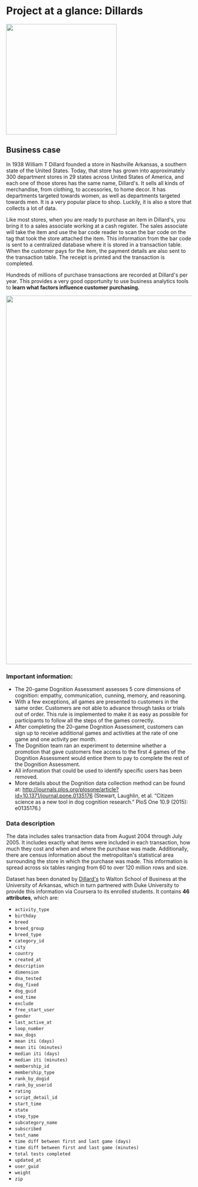 # Project at a glance: Dillards

<img src="https://image.freepik.com/vector-gratis/tienda-ropa-ninos-ropa-infantil-estilo-adolescente-prendas-moda-nina-bolsas-compra-comprador-boutique-moda-infantil-ilustracion-metafora-concepto-aislado-vector_335657-1330.jpg" width="300">

## Business case

In 1938 William T Dillard founded a store in Nashville Arkansas, a southern state of the United States. Today, that store has grown into approximately 300 department stores in 29 states across United States of America, and each one of those stores has the same name, Dillard's. It sells all kinds of merchandise, from clothing, to accessories, to home decor. It has departments targeted towards women, as well as departments targeted towards men. It is a very popular place to shop. Luckily, it is also a store that collects a lot of data.

Like most stores, when you are ready to purchase an item in Dillard's, you bring it to a sales associate working at a cash register. The sales associate will take the item and use the bar code reader to scan the bar code on the tag that took the store attached the item. This information from the bar code is sent to a centralized database where it is stored in a transaction table. When the customer pays for the item, the payment details are also sent to the transaction table. The receipt is printed and the transaction is completed.

Hundreds of millions of purchase transactions are recorded at Dillard's per year. This provides a very good opportunity to use business analytics tools to **learn what factors influence customer purchasing.**

<img src="https://www.pymnts.com/wp-content/uploads/2020/08/department-store-Dillards-earnings.jpg" width="1000">

### Important information:

- The 20-game Dognition Assessment assesses 5 core dimensions of cognition: empathy, communication, cunning, memory, and reasoning.
- With a few exceptions, all games are presented to customers in the same order. Customers are not able to advance through tasks or trials out of order. This rule is implemented to make it as easy as possible for participants to follow all the steps of the games correctly.
- After completing the 20-game Dognition Assessment, customers can sign up to receive additional games and activities at the rate of one game and one activity per
month.
- The Dognition team ran an experiment to determine whether a promotion that gave customers free access to the first 4 games of the Dognition Assessment would entice them to pay to complete the rest of the Dognition Assessment.
- All information that could be used to identify specific users has been removed.
- More details about the Dognition data collection method can be found at: http://journals.plos.org/plosone/article?id=10.1371/journal.pone.0135176 (Stewart, Laughlin, et al. “Citizen science as a new tool in dog cognition research.” PloS One 10.9 (2015): e0135176.)

### Data description

The data includes sales transaction data from August 2004 through July 2005. It includes exactly what items were included in each transaction, how much they cost and when and where the purchase was made. Additionally, there are census information about the metropolitan's statistical area surrounding the store in which the purchase was made. This information is spread across six tables ranging from 60 to over 120 million rows and size.

Dataset has been donated by [Dillard's](https://www.dillards.com/) to Walton School of Business at the University of Arkansas, which in turn partnered with Duke University to provide this information via Coursera to its enrolled students. It contains **46 attributes**, which are:

- `activity_type`
- `birthday`
- `breed`
- `breed_group`
- `breed_type`
- `category_id`
- `city`
- `country`
- `created_at`
- `description`
- `dimension`
- `dna_tested`
- `dog_fixed`
- `dog_guid`
- `end_time`
- `exclude`
- `free_start_user`
- `gender`
- `last_active_at`
- `loop_number`
- `max_dogs`
- `mean iti (days)`
- `mean iti (minutes)`
- `median iti (days)`
- `median iti (minutes)`
- `membership_id`
- `membership_type`
- `rank_by_dogid`
- `rank_by_userid`
- `rating`
- `script_detail_id`
- `start_time`
- `state`
- `step_type`
- `subcategory_name`
- `subscribed`
- `test_name`
- `time diff between first and last game (days)`
- `time diff between first and last game (minutes)`
- `total tests completed`
- `updated_at`
- `user_guid`
- `weight`
- `zip`
